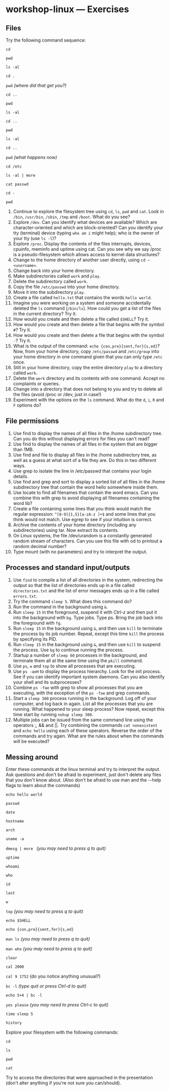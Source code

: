 # workshop-linux — Exercises

## Files

Try the following command sequence:

`cd`

`pwd`

`ls -al`

`cd .`

`pwd`   _(where did that get you?)_

`cd ..`

`pwd`

`ls -al`

`cd ..`

`pwd`

`ls -al`

`cd ..`

`pwd`     _(what happens now)_

`cd /etc`

`ls -al | more`

`cat passwd`

`cd -`

`pwd`

 1. Continue to explore the filesystem tree using `cd`, `ls`, `pwd` and `cat`. Look in `/bin`, `/usr/bin`, `/sbin`, `/tmp` and `/boot`. What do you see?
 1. Explore `/dev`. Can you identify what devices are available? Which are character-oriented and which are block-oriented? Can you identify your tty (terminal) device (typing `who am i` might help); who is the owner of your tty (use `ls -l`)?
 1. Explore `/proc`. Display the contents of the files interrupts, devices, cpuinfo, meminfo and uptime using cat. Can you see why we say /proc is a pseudo-filesystem which allows access to kernel data structures?
 1. Change to the home directory of another user directly, using `cd ~<username>`.
 1. Change back into your home directory.
 1. Make subdirectories called `work` and `play`.
 1. Delete the subdirectory called `work`.
 1. Copy the file `/etc/passwd` into your home directory.
 1. Move it into the subdirectory `play`.
 1. Create a file called `hello.txt` that contains the words `hello world`.
 1. Imagine you were working on a system and someone accidentally deleted the `ls` command (`/bin/ls`). How could you get a list of the files in the current directory? Try it.
 1. How would you create and then delete a file called `$SHELL`? Try it.
 1. How would you create and then delete a file that begins with the symbol `#`? Try it.
 1. How would you create and then delete a file that begins with the symbol `-`? Try it.
 1. What is the output of the command: `echo {con,pre}{sent,fer}{s,ed}`? Now, from your home directory, copy `/etc/passwd` and `/etc/group` into your home directory in one command given that you can only type `/etc` once.
 1. Still in your home directory, copy the entire directory `play` to a directory called `work`.
 1. Delete the `work` directory and its contents with one command. Accept no complaints or queries.
 1. Change into a directory that does not belong to you and try to delete all the files (avoid /proc or /dev, just in case!)
 1. Experiment with the options on the `ls` command. What do the `d`, `i`, `R` and `F` options do?


## File permissions

 1. Use find to display the names of all files in the /home subdirectory tree. Can you do this without displaying errors for files you can't read?
 1. Use find to display the names of all files in the system that are bigger than 1MB.
 1. Use find and file to display all files in the /home subdirectory tree, as well as a guess at what sort of a file they are. Do this in two different ways.
 1. Use grep to isolate the line in /etc/passwd that contains your login details.
 1. Use find and grep and sort to display a sorted list of all files in the /home subdirectory tree that contain the word hello somewhere inside them.
 1. Use locate to find all filenames that contain the word emacs. Can you combine this with grep to avoid displaying all filenames containing the word lib?
 1. Create a file containing some lines that you think would match the regular expression: `^[0-9]{1,5}[a-zA-z ]+$` and some lines that you think would not match. Use egrep to see if your intuition is correct.
 1. Archive the contents of your home directory (including any subdirectories) using tar. Now extract its contents.
 1. On Linux systems, the file /dev/urandom is a constantly generated random stream of characters. Can you use this file with od to printout a random decimal number?
 1. Type mount (with no parameters) and try to interpret the output.


## Processes and standard input/outputs

 1. Use `find` to compile a list of all directories in the system, redirecting the output so that the list of directories ends up in a file called `directories.txt` and the list of error messages ends up in a file called `errors.txt`.
 1. Try the command `sleep 5`. What does this command do?
 1. Run the command in the background using `&`.
 1. Run `sleep 15` in the foreground, suspend it with _Ctrl-z_ and then put it into the background with `bg`. Type jobs. Type ps. Bring the job back into the foreground with `fg`.
 1. Run `sleep 15` in the background using `&`, and then use `kill` to terminate the process by its job number. Repeat, except this time `kill` the process by specifying its PID.
 1. Run `sleep 15` in the background using `&`, and then use `kill` to suspend the process. Use `bg` to continue running the process.
 1. Startup a number of `sleep 60` processes in the background, and terminate them all at the same time using the `pkill` command.
 1. Use `ps`, `w` and `top` to show all processes that are executing.
 1. Use `ps -aeH` to display the process hierarchy. Look for the init process. See if you can identify important system daemons. Can you also identify your shell and its subprocesses?
 1. Combine `ps -fae` with grep to show all processes that you are executing, with the exception of the `ps -fae` and grep commands.
 1. Start a `sleep 300` process running in the background. Log off of your computer, and log back in again. List all the processes that you are running. What happened to your sleep process? Now repeat, except this time start by running `nohup sleep 300`.
 1. Multiple jobs can be issued from the same command line using the operators ;, && and ||. Try combining the commands `cat nonexistent` and `echo hello` using each of these operators. Reverse the order of the commands and try again. What are the rules about when the commands will be executed?

## Messing around

Enter these commands at the linux terminal and try to interpret the output. Ask questions and don't be afraid to experiment, just don't delete any files that you don't know about.
(Also don't be afraid to use man and the --help flags to learn about the commands)

`echo hello world`

`passwd`

`date`

`hostname`

`arch`

`uname -a`

`dmesg | more ` _(you may need to press q to quit)_

`uptime`

`whoami`

`who`

`id`

`last`

`w`

`top` _(you may need to press q to quit)_

`echo $SHELL`

`echo {con,pre}{sent,fer}{s,ed}`

`man ls` _(you may need to press q to quit)_

`man who` _(you may need to press q to quit)_

`clear`

`cal 2000`

`cal 9 1752` (do you notice anything unusual?)

`bc -l` _(type quit or press Ctrl-d to quit)_

`echo 5+4 | bc -l`

`yes please` _(you may need to press Ctrl-c to quit)_

`time sleep 5`

`history`


Explore your filesystem with the following commands:

`cd`

`ls`

`pwd`

`cat`


Try to access the directories that were approached in the presentation (don't alter anything if you're not sure you can/should).